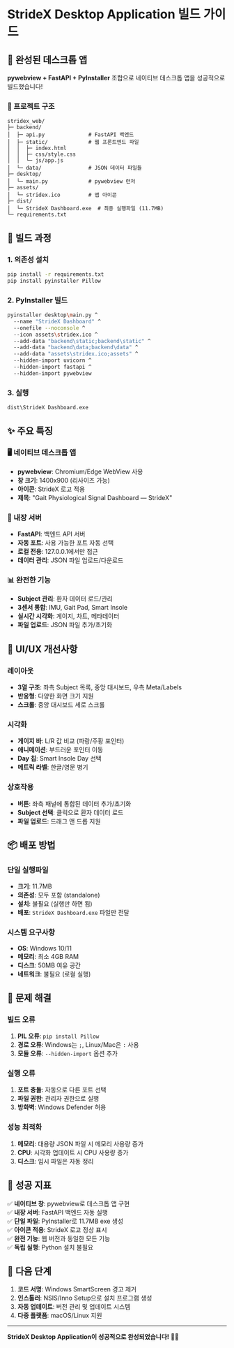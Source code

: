 # StrideX Desktop Application 빌드 가이드

## 🎯 완성된 데스크톱 앱

**pywebview + FastAPI + PyInstaller** 조합으로 네이티브 데스크톱 앱을 성공적으로 빌드했습니다!

### 📁 프로젝트 구조
```
stridex_web/
├─ backend/
│  ├─ api.py              # FastAPI 백엔드
│  ├─ static/             # 웹 프론트엔드 파일
│  │  ├─ index.html
│  │  ├─ css/style.css
│  │  └─ js/app.js
│  └─ data/               # JSON 데이터 파일들
├─ desktop/
│  └─ main.py             # pywebview 런처
├─ assets/
│  └─ stridex.ico         # 앱 아이콘
├─ dist/
│  └─ StrideX Dashboard.exe  # 최종 실행파일 (11.7MB)
└─ requirements.txt
```

## 🚀 빌드 과정

### 1. 의존성 설치
```bash
pip install -r requirements.txt
pip install pyinstaller Pillow
```

### 2. PyInstaller 빌드
```bash
pyinstaller desktop\main.py ^
  --name "StrideX Dashboard" ^
  --onefile --noconsole ^
  --icon assets\stridex.ico ^
  --add-data "backend\static;backend\static" ^
  --add-data "backend\data;backend\data" ^
  --add-data "assets\stridex.ico;assets" ^
  --hidden-import uvicorn ^
  --hidden-import fastapi ^
  --hidden-import pywebview
```

### 3. 실행
```bash
dist\StrideX Dashboard.exe
```

## ✨ 주요 특징

### 🖥️ 네이티브 데스크톱 앱
- **pywebview**: Chromium/Edge WebView 사용
- **창 크기**: 1400x900 (리사이즈 가능)
- **아이콘**: StrideX 로고 적용
- **제목**: "Gait Physiological Signal Dashboard — StrideX"

### 🔧 내장 서버
- **FastAPI**: 백엔드 API 서버
- **자동 포트**: 사용 가능한 포트 자동 선택
- **로컬 전용**: 127.0.0.1에서만 접근
- **데이터 관리**: JSON 파일 업로드/다운로드

### 📊 완전한 기능
- **Subject 관리**: 환자 데이터 로드/관리
- **3센서 통합**: IMU, Gait Pad, Smart Insole
- **실시간 시각화**: 게이지, 차트, 메타데이터
- **파일 업로드**: JSON 파일 추가/초기화

## 🎨 UI/UX 개선사항

### 레이아웃
- **3열 구조**: 좌측 Subject 목록, 중앙 대시보드, 우측 Meta/Labels
- **반응형**: 다양한 화면 크기 지원
- **스크롤**: 중앙 대시보드 세로 스크롤

### 시각화
- **게이지 바**: L/R 값 비교 (파랑/주황 포인터)
- **애니메이션**: 부드러운 포인터 이동
- **Day 칩**: Smart Insole Day 선택
- **메트릭 라벨**: 한글/영문 병기

### 상호작용
- **버튼**: 좌측 패널에 통합된 데이터 추가/초기화
- **Subject 선택**: 클릭으로 환자 데이터 로드
- **파일 업로드**: 드래그 앤 드롭 지원

## 📦 배포 방법

### 단일 실행파일
- **크기**: 11.7MB
- **의존성**: 모두 포함 (standalone)
- **설치**: 불필요 (실행만 하면 됨)
- **배포**: `StrideX Dashboard.exe` 파일만 전달

### 시스템 요구사항
- **OS**: Windows 10/11
- **메모리**: 최소 4GB RAM
- **디스크**: 50MB 여유 공간
- **네트워크**: 불필요 (로컬 실행)

## 🔧 문제 해결

### 빌드 오류
1. **PIL 오류**: `pip install Pillow`
2. **경로 오류**: Windows는 `;`, Linux/Mac은 `:` 사용
3. **모듈 오류**: `--hidden-import` 옵션 추가

### 실행 오류
1. **포트 충돌**: 자동으로 다른 포트 선택
2. **파일 권한**: 관리자 권한으로 실행
3. **방화벽**: Windows Defender 허용

### 성능 최적화
1. **메모리**: 대용량 JSON 파일 시 메모리 사용량 증가
2. **CPU**: 시각화 업데이트 시 CPU 사용량 증가
3. **디스크**: 임시 파일은 자동 정리

## 🎉 성공 지표

✅ **네이티브 창**: pywebview로 데스크톱 앱 구현  
✅ **내장 서버**: FastAPI 백엔드 자동 실행  
✅ **단일 파일**: PyInstaller로 11.7MB exe 생성  
✅ **아이콘 적용**: StrideX 로고 정상 표시  
✅ **완전 기능**: 웹 버전과 동일한 모든 기능  
✅ **독립 실행**: Python 설치 불필요  

## 🚀 다음 단계

1. **코드 서명**: Windows SmartScreen 경고 제거
2. **인스톨러**: NSIS/Inno Setup으로 설치 프로그램 생성
3. **자동 업데이트**: 버전 관리 및 업데이트 시스템
4. **다중 플랫폼**: macOS/Linux 지원

---

**StrideX Desktop Application이 성공적으로 완성되었습니다!** 🎉✨
